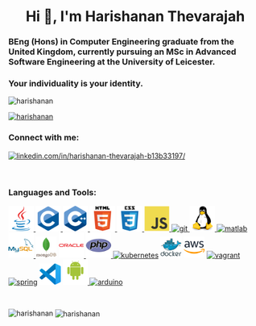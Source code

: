 <h1 align="center">Hi 👋, I'm Harishanan Thevarajah</h1>
<h3 align="centre">BEng (Hons) in Computer Engineering graduate from the United Kingdom, currently pursuing an MSc in Advanced Software Engineering at the University of Leicester.</h3>
<h3 align="centre">Your individuality is your identity.</h3> 

<p align="left"> <img src="https://komarev.com/ghpvc/?username=harishanan&label=Profile%20views&color=0e75b6&style=flat" alt="harishanan" /> </p>

<p align="left"> <a href="https://github.com/ryo-ma/github-profile-trophy"><img src="https://github-profile-trophy.vercel.app/?username=harishanan" alt="harishanan" /></a> </p>

<h3 align="left">Connect with me:</h3>
<p align="left">
<a href="https://www.linkedin.com/in/harishanan-thevarajah-b13b33197/" target="blank"><img align="center" src="https://raw.githubusercontent.com/rahuldkjain/github-profile-readme-generator/master/src/images/icons/Social/linked-in-alt.svg" alt="linkedin.com/in/harishanan-thevarajah-b13b33197/" height="30" width="40" /></a>
</p>
<br>

<h3 align="left">Languages and Tools:</h3>
<p align="left">   
  <a href="https://www.java.com" target="_blank" rel="noreferrer">
    <img src="https://raw.githubusercontent.com/devicons/devicon/master/icons/java/java-original.svg" alt="java" width="50" height="50"/>
  </a>  

  <a href="https://www.cprogramming.com/" target="_blank" rel="noreferrer">
    <img src="https://raw.githubusercontent.com/devicons/devicon/master/icons/c/c-original.svg" alt="c" width="50" height="50"/>
  </a>  

  <a href="https://www.w3schools.com/cpp/" target="_blank" rel="noreferrer">
    <img src="https://raw.githubusercontent.com/devicons/devicon/master/icons/cplusplus/cplusplus-original.svg" alt="cplusplus" width="50" height="50"/>
  </a>    

   <a href="https://www.w3.org/html/" target="_blank" rel="noreferrer">
    <img src="https://raw.githubusercontent.com/devicons/devicon/master/icons/html5/html5-original-wordmark.svg" alt="html5" width="50" height="50"/>
  </a> 
  
  <a href="https://www.w3schools.com/css/" target="_blank" rel="noreferrer">
    <img src="https://raw.githubusercontent.com/devicons/devicon/master/icons/css3/css3-original-wordmark.svg" alt="css3" width="50" height="50"/>
  </a>  

  <a href="https://developer.mozilla.org/en-US/docs/Web/JavaScript" target="_blank" rel="noreferrer">
    <img src="https://raw.githubusercontent.com/devicons/devicon/master/icons/javascript/javascript-original.svg" alt="javascript" width="50" height="50"/>
  </a>  

  <a href="https://git-scm.com/" target="_blank" rel="noreferrer">
    <img src="https://www.vectorlogo.zone/logos/git-scm/git-scm-icon.svg" alt="git" width="50" height="50"/>
  </a>  

  <a href="https://www.linux.org/" target="_blank" rel="noreferrer">
    <img src="https://raw.githubusercontent.com/devicons/devicon/master/icons/linux/linux-original.svg" alt="linux" width="50" height="50"/>
  </a>  

  <a href="https://www.mathworks.com/" target="_blank" rel="noreferrer">
    <img src="https://upload.wikimedia.org/wikipedia/commons/2/21/Matlab_Logo.png" alt="matlab" width="50" height="50"/>
  </a>  

  <a href="https://www.mysql.com/" target="_blank" rel="noreferrer">
    <img src="https://raw.githubusercontent.com/devicons/devicon/master/icons/mysql/mysql-original-wordmark.svg" alt="mysql" width="50" height="50"/>
  </a>  

  <a target="_blank" href="https://raw.githubusercontent.com/devicons/devicon/master/icons/mongodb/mongodb-original-wordmark.svg" style="display: inline-block;">
    <img src="https://raw.githubusercontent.com/devicons/devicon/master/icons/mongodb/mongodb-original-wordmark.svg" alt="mongodb" width="42" height="42" />
  </a>

  <a href="https://www.oracle.com/" target="_blank" rel="noreferrer">
    <img src="https://raw.githubusercontent.com/devicons/devicon/master/icons/oracle/oracle-original.svg" alt="oracle" width="50" height="50"/>
  </a>  

  <a href="https://www.php.net" target="_blank" rel="noreferrer">
    <img src="https://raw.githubusercontent.com/devicons/devicon/master/icons/php/php-original.svg" alt="php" width="50" height="50"/>
  </a>  

  <a target="_blank" href="https://www.vectorlogo.zone/logos/kubernetes/kubernetes-icon.svg" style="display: inline-block;">
    <img src="https://www.vectorlogo.zone/logos/kubernetes/kubernetes-icon.svg" alt="kubernetes" width="42" height="42" />
  </a>

  <a target="_blank" href="https://raw.githubusercontent.com/devicons/devicon/master/icons/docker/docker-original-wordmark.svg" style="display: inline-block;">
    <img src="https://raw.githubusercontent.com/devicons/devicon/master/icons/docker/docker-original-wordmark.svg" alt="docker" width="42" height="42" />
  </a>

  <a target="_blank" href="https://raw.githubusercontent.com/devicons/devicon/master/icons/amazonwebservices/amazonwebservices-original-wordmark.svg" style="display: inline-block;">
    <img src="https://raw.githubusercontent.com/devicons/devicon/master/icons/amazonwebservices/amazonwebservices-original-wordmark.svg" alt="aws" width="42" height="42" />
  </a>

 <a target="_blank" href="https://www.vectorlogo.zone/logos/vagrantup/vagrantup-icon.svg" style="display: inline-block;">
  <img src="https://www.vectorlogo.zone/logos/vagrantup/vagrantup-icon.svg" alt="vagrant" width="42" height="42" />
 </a>

 <a target="_blank" href="https://www.vectorlogo.zone/logos/springio/springio-icon.svg" style="display: inline-block;">
   <img src="https://www.vectorlogo.zone/logos/springio/springio-icon.svg" alt="spring" width="42" height="42" />
 </a>
 
 <a target="_blank" href="https://code.visualstudio.com/" style="display: inline-block;">
  <img src="https://raw.githubusercontent.com/devicons/devicon/master/icons/vscode/vscode-original.svg" alt="Visual Studio Code" width="42" height="42"/>
</a>

 <a href="https://developer.android.com" target="_blank" rel="noreferrer">
    <img src="https://raw.githubusercontent.com/devicons/devicon/master/icons/android/android-original-wordmark.svg" alt="android" width="50" height="50"/>
  </a>  

  <a href="https://www.arduino.cc/" target="_blank" rel="noreferrer">
    <img src="https://cdn.worldvectorlogo.com/logos/arduino-1.svg" alt="arduino" width="50" height="50"/>
  </a> 
</p>
<br>

<p>
<p><img align="left" src="https://github-readme-stats.vercel.app/api/top-langs?username=harishanan&show_icons=true&locale=en&layout=compact" alt="harishanan" /></p>

<p>&nbsp;<img align="center" src="https://github-readme-stats.vercel.app/api?username=harishanan&show_icons=true&locale=en" alt="harishanan" /></p>

</p>
